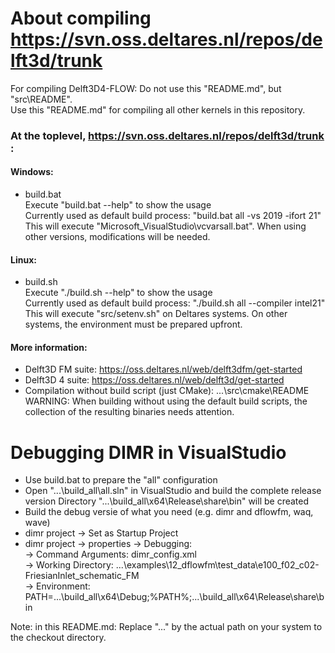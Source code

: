 # About compiling https://svn.oss.deltares.nl/repos/delft3d/trunk
For compiling Delft3D4-FLOW: Do not use this "README.md", but "src\README".   
Use this "README.md" for compiling all other kernels in this repository.


### At the toplevel, https://svn.oss.deltares.nl/repos/delft3d/trunk :   
#### Windows:   
- build.bat   
  Execute "build.bat --help" to show the usage   
  Currently used as default build process: "build.bat all -vs 2019 -ifort 21"   
  This will execute "Microsoft_VisualStudio\vcvarsall.bat". When using other versions, modifications will be needed.   

#### Linux:
- build.sh   
  Execute "./build.sh --help" to show the usage   
  Currently used as default build process: "./build.sh all --compiler intel21"   
  This will execute "src/setenv.sh" on Deltares systems. On other systems, the environment must be prepared upfront.   

#### More information:
- Delft3D FM suite: https://oss.deltares.nl/web/delft3dfm/get-started
- Delft3D 4  suite: https://oss.deltares.nl/web/delft3d/get-started
- Compilation without build script (just CMake): ...\src\cmake\README   
  WARNING: When building without using the default build scripts, the collection of the resulting binaries needs attention.



# Debugging DIMR in VisualStudio
- Use build.bat to prepare the "all" configuration
- Open "...\build_all\all.sln" in VisualStudio and build the complete release version
  Directory "...\build_all\x64\Release\share\bin" will be created
- Build the debug versie of what you need (e.g. dimr and dflowfm, waq, wave)
- dimr project -> Set as Startup Project
- dimr project -> properties -> Debugging:   
    -> Command Arguments: dimr_config.xml   
    -> Working Directory: ...\examples\12_dflowfm\test_data\e100_f02_c02-FriesianInlet_schematic_FM   
    -> Environment: PATH=...\build_all\x64\Debug;%PATH%;...\build_all\x64\Release\share\bin   


Note: in this README.md:
Replace "..." by the actual path on your system to the checkout directory.
